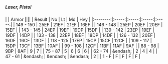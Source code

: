##### Laser, Pistol

|      | Armor ||||
| Result | No | Lt | Md | Hvy |
|:--------:|:-----:|:-----:|:-----:|:-----:|
| 149 - 150 | 25EF | 21EF | 21EF | 16EF |
| 146 - 148 | 25EP | 20EF | 20EF | 15EF |
| 143 - 145 | 24EP | 19EF | 19DP | 15DF |
| 139 - 142 | 23EP | 19EF | 19DF | 14DP |
| 133 - 138 | 22EP | 18EF | 18DP | 14DF |
| 126 - 132 | 20EF | 16DF | 16CF | 13DF |
| 118 - 125 | 17EP | 15CP | 15CF | 12CF |
| 109 - 117 | 15DP | 13CF | 13BF | 10AF |
| 99 - 108 | 12CF | 11BF | 11AF | 9AF |
| 88 - 98 | 9BP | 8AF | 9 | 7 |
| 75 - 87 | 5 | 6 | 6 | 6 |
| 62 - 74 | &endash;  | 2 | 4 | 4 |
| 47 - 61 | &endash;  | &endash;  | &endash;  | 2 |
| 1 - F | F | F | F | F |
